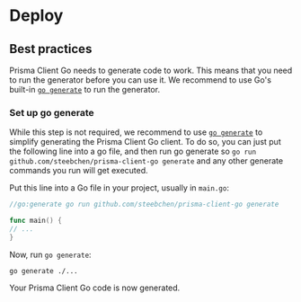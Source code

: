 # Deploy

## Best practices

Prisma Client Go needs to generate code to work. This means that you need to run the generator before you can use it. We
recommend to use Go's built-in [`go generate`](https://blog.golang.org/generate) to run the generator.

### Set up go generate

While this step is not required, we recommend to use [`go generate`](https://blog.golang.org/generate) to simplify
generating the Prisma Client Go client. To do so, you can just put the following line into a go file, and then run go
generate so `go run github.com/steebchen/prisma-client-go generate` and any other generate commands you run will get
executed.

Put this line into a Go file in your project, usually in `main.go`:

```go
//go:generate go run github.com/steebchen/prisma-client-go generate

func main() {
// ...
}
```

Now, run `go generate`:

```shell script
go generate ./...
```

Your Prisma Client Go code is now generated.
